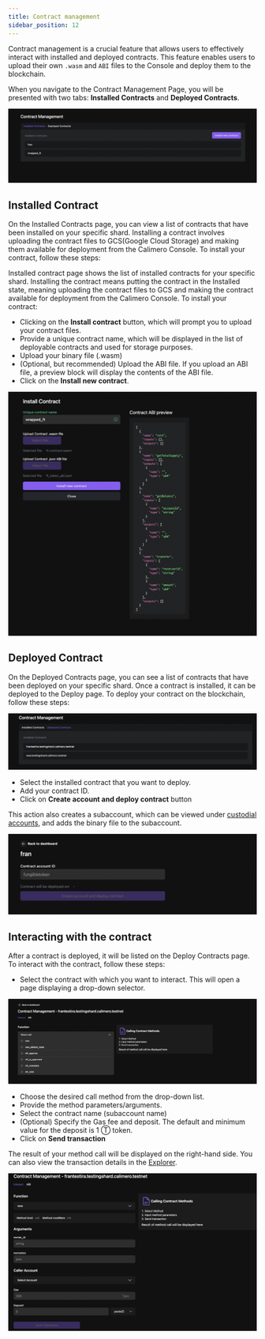 ```yaml
---
title: Contract management
sidebar_position: 12
---
```


Contract management is a crucial feature that allows users to effectively interact with installed and deployed contracts. This feature enables users to upload their own `.wasm` and `ABI` files to the Console and deploy them to the blockchain.

When you navigate to the Contract Management Page, you will be presented with two tabs: **Installed Contracts** and **Deployed Contracts**.

![](../../static/img/contract_management.png)


## Installed Contract

On the Installed Contracts page, you can view a list of contracts that have been installed on your specific shard. Installing a contract involves uploading the contract files to GCS(Google Cloud Storage) and making them available for deployment from the Calimero Console. To install your contract, follow these steps:


Installed contract page shows the list of installed contracts for your specific shard. Installing the contract means putting the contract in the Installed state, meaning uploading the contract files to GCS and making the contract available for deployment from the Calimero Console. To install your contract:

- Clicking on the **Install contract** button, which will prompt you to upload your contract files.
- Provide a unique contract name, which will be displayed in the list of deployable contracts and used for storage purposes.
- Upload your binary file (.wasm)
- (Optional, but recommended) Upload the ABI file. If you upload an ABI file, a preview block will display the contents of the ABI file.
- Click on the **Install new contract**.

![](../../static/img/install_contract.png)

## Deployed Contract

On the Deployed Contracts page, you can see a list of contracts that have been deployed on your specific shard. Once a contract is installed, it can be deployed to the Deploy page. To deploy your contract on the blockchain, follow these steps:

![](../../static/img/deployed_contract-page.png)

- Select the installed contract that you want to deploy.
- Add your contract ID.
- Click on **Create account and deploy contract** button

This action also creates a subaccount, which can be viewed under [custodial accounts](/docs/getting_started/custodial.md), and adds the binary file to the subaccount.

![](../../static/img/deployed-contract.png)


## Interacting with the contract

After a contract is deployed, it will be listed on the Deploy Contracts page. To interact with the contract, follow these steps:

- Select the contract with which you want to interact. This will open a page displaying a drop-down selector.

![](../../static/img/interact-contract.png)

- Choose the desired call method from the drop-down list.
- Provide the method parameters/arguments.
- Select the contract name (subaccount name)
- (Optional) Specify the Gas fee and deposit. The default and minimum value for the deposit is 1 Ⓣ token.
- Click on **Send transaction**

The result of your method call will be displayed on the right-hand side. You can also view the transaction details in the [Explorer](https://app.calimero.network/explorer/dashboard).

![](../../static/img/dropdown.png)
